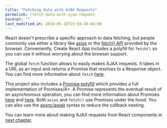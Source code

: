 ```yaml
---
title: "Fetching Data with AJAX Requests"
permalink: /fetch-data-with-ajax-request
excerpt: ""
last_modified_at: 2018-05-18T15:58:49-04:00
---
```


React doesn't prescribe a specific approach to data fetching, but people commonly use either a library like [axios](https://github.com/axios/axios) or the [fetch() API](https://developer.mozilla.org/en-US/docs/Web/API/Fetch_API) provided by the browser. Conveniently, Create React App includes a polyfill for `fetch()` so you can use it without worrying about the browser support.

The global `fetch` function allows to easily makes AJAX requests. It takes in a URL as an input and returns a Promise that resolves to a Response object. You can find more information about `fetch` [here](https://developer.mozilla.org/en-US/docs/Web/API/Fetch_API/Using_Fetch).

This project also includes a [Promise polyfill](https://github.com/then/promise) which provides a full implementation of Promises/A+. A Promise represents the eventual result of an asynchronous operation, you can find more information about Promises [here](https://www.promisejs.org) and [here](https://developer.mozilla.org/en-US/docs/Web/JavaScript/Reference/Global_Objects/Promise). Both `axios` and `fetch()` use Promises under the hood. You can also use the [async/await](https://davidwalsh.name/async-await) syntax to reduce the callback nesting.

You can learn more about making AJAX requests from React components in [next chapter]().